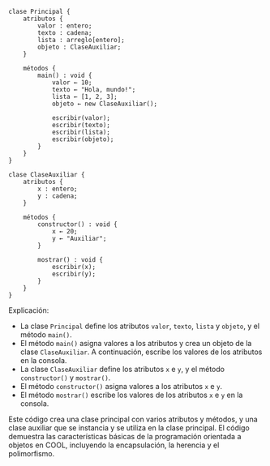 ```cool
clase Principal {
    atributos {
        valor : entero;
        texto : cadena;
        lista : arreglo[entero];
        objeto : ClaseAuxiliar;
    }

    métodos {
        main() : void {
            valor ← 10;
            texto ← "Hola, mundo!";
            lista ← [1, 2, 3];
            objeto ← new ClaseAuxiliar();

            escribir(valor);
            escribir(texto);
            escribir(lista);
            escribir(objeto);
        }
    }
}

clase ClaseAuxiliar {
    atributos {
        x : entero;
        y : cadena;
    }

    métodos {
        constructor() : void {
            x ← 20;
            y ← "Auxiliar";
        }

        mostrar() : void {
            escribir(x);
            escribir(y);
        }
    }
}
```

Explicación:

* La clase `Principal` define los atributos `valor`, `texto`, `lista` y `objeto`, y el método `main()`.
* El método `main()` asigna valores a los atributos y crea un objeto de la clase `ClaseAuxiliar`. A continuación, escribe los valores de los atributos en la consola.
* La clase `ClaseAuxiliar` define los atributos `x` e `y`, y el método `constructor()` y `mostrar()`.
* El método `constructor()` asigna valores a los atributos `x` e `y`.
* El método `mostrar()` escribe los valores de los atributos `x` e `y` en la consola.

Este código crea una clase principal con varios atributos y métodos, y una clase auxiliar que se instancia y se utiliza en la clase principal. El código demuestra las características básicas de la programación orientada a objetos en COOL, incluyendo la encapsulación, la herencia y el polimorfismo.
